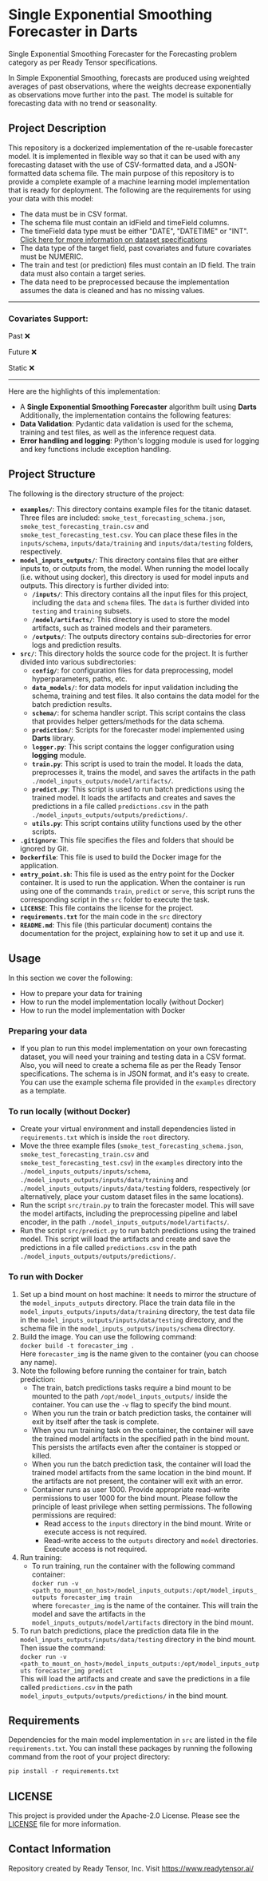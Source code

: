 # Single Exponential Smoothing Forecaster in Darts

Single Exponential Smoothing Forecaster for the Forecasting problem category as per Ready Tensor specifications.

In Simple Exponential Smoothing, forecasts are produced using weighted averages of past observations, where the weights decrease exponentially as observations move further into the past. The model is suitable for forecasting data with no trend or seasonality.

## Project Description

This repository is a dockerized implementation of the re-usable forecaster model. It is implemented in flexible way so that it can be used with any forecasting dataset with the use of CSV-formatted data, and a JSON-formatted data schema file. The main purpose of this repository is to provide a complete example of a machine learning model implementation that is ready for deployment.
The following are the requirements for using your data with this model:

- The data must be in CSV format.
- The schema file must contain an idField and timeField columns.
- The timeField data type must be either "DATE", "DATETIME" or "INT". [Click here for more information on dataset specifications](https://docs.readytensor.ai/category/forecasting)
- The data type of the target field, past covariates and future covariates must be NUMERIC.
- The train and test (or prediction) files must contain an ID field. The train data must also contain a target series.
- The data need to be preprocessed because the implementation assumes the data is cleaned and has no missing values.

---

### Covariates Support:

Past :x:

Future :x:

Static :x:

---

Here are the highlights of this implementation: <br/>

- A **Single Exponential Smoothing Forecaster** algorithm built using **Darts**
  Additionally, the implementation contains the following features:
- **Data Validation**: Pydantic data validation is used for the schema, training and test files, as well as the inference request data.
- **Error handling and logging**: Python's logging module is used for logging and key functions include exception handling.

## Project Structure

The following is the directory structure of the project:

- **`examples/`**: This directory contains example files for the titanic dataset. Three files are included: `smoke_test_forecasting_schema.json`, `smoke_test_forecasting_train.csv` and `smoke_test_forecasting_test.csv`. You can place these files in the `inputs/schema`, `inputs/data/training` and `inputs/data/testing` folders, respectively.
- **`model_inputs_outputs/`**: This directory contains files that are either inputs to, or outputs from, the model. When running the model locally (i.e. without using docker), this directory is used for model inputs and outputs. This directory is further divided into:
  - **`/inputs/`**: This directory contains all the input files for this project, including the `data` and `schema` files. The `data` is further divided into `testing` and `training` subsets.
  - **`/model/artifacts/`**: This directory is used to store the model artifacts, such as trained models and their parameters.
  - **`/outputs/`**: The outputs directory contains sub-directories for error logs and prediction results.
- **`src/`**: This directory holds the source code for the project. It is further divided into various subdirectories:
  - **`config/`**: for configuration files for data preprocessing, model hyperparameters, paths, etc.
  - **`data_models/`**: for data models for input validation including the schema, training and test files. It also contains the data model for the batch prediction results.
  - **`schema/`**: for schema handler script. This script contains the class that provides helper getters/methods for the data schema.
  - **`prediction/`**: Scripts for the forecaster model implemented using **Darts** library.
  - **`logger.py`**: This script contains the logger configuration using **logging** module.
  - **`train.py`**: This script is used to train the model. It loads the data, preprocesses it, trains the model, and saves the artifacts in the path `./model_inputs_outputs/model/artifacts/`.
  - **`predict.py`**: This script is used to run batch predictions using the trained model. It loads the artifacts and creates and saves the predictions in a file called `predictions.csv` in the path `./model_inputs_outputs/outputs/predictions/`.
  - **`utils.py`**: This script contains utility functions used by the other scripts.
- **`.gitignore`**: This file specifies the files and folders that should be ignored by Git.
- **`Dockerfile`**: This file is used to build the Docker image for the application.
- **`entry_point.sh`**: This file is used as the entry point for the Docker container. It is used to run the application. When the container is run using one of the commands `train`, `predict` or `serve`, this script runs the corresponding script in the `src` folder to execute the task.
- **`LICENSE`**: This file contains the license for the project.
- **`requirements.txt`** for the main code in the `src` directory
- **`README.md`**: This file (this particular document) contains the documentation for the project, explaining how to set it up and use it.

## Usage

In this section we cover the following:

- How to prepare your data for training
- How to run the model implementation locally (without Docker)
- How to run the model implementation with Docker

### Preparing your data

- If you plan to run this model implementation on your own forecasting dataset, you will need your training and testing data in a CSV format. Also, you will need to create a schema file as per the Ready Tensor specifications. The schema is in JSON format, and it's easy to create. You can use the example schema file provided in the `examples` directory as a template.

### To run locally (without Docker)

- Create your virtual environment and install dependencies listed in `requirements.txt` which is inside the `root` directory.
- Move the three example files (`smoke_test_forecasting_schema.json`, `smoke_test_forecasting_train.csv` and `smoke_test_forecasting_test.csv`) in the `examples` directory into the `./model_inputs_outputs/inputs/schema`, `./model_inputs_outputs/inputs/data/training` and `./model_inputs_outputs/inputs/data/testing` folders, respectively (or alternatively, place your custom dataset files in the same locations).
- Run the script `src/train.py` to train the forecaster model. This will save the model artifacts, including the preprocessing pipeline and label encoder, in the path `./model_inputs_outputs/model/artifacts/`.
- Run the script `src/predict.py` to run batch predictions using the trained model. This script will load the artifacts and create and save the predictions in a file called `predictions.csv` in the path `./model_inputs_outputs/outputs/predictions/`.

### To run with Docker

1. Set up a bind mount on host machine: It needs to mirror the structure of the `model_inputs_outputs` directory. Place the train data file in the `model_inputs_outputs/inputs/data/training` directory, the test data file in the `model_inputs_outputs/inputs/data/testing` directory, and the schema file in the `model_inputs_outputs/inputs/schema` directory.
2. Build the image. You can use the following command: <br/>
   `docker build -t forecaster_img .` <br/>
   Here `forecaster_img` is the name given to the container (you can choose any name).
3. Note the following before running the container for train, batch prediction:
   - The train, batch predictions tasks require a bind mount to be mounted to the path `/opt/model_inputs_outputs/` inside the container. You can use the `-v` flag to specify the bind mount.
   - When you run the train or batch prediction tasks, the container will exit by itself after the task is complete.
   - When you run training task on the container, the container will save the trained model artifacts in the specified path in the bind mount. This persists the artifacts even after the container is stopped or killed.
   - When you run the batch prediction task, the container will load the trained model artifacts from the same location in the bind mount. If the artifacts are not present, the container will exit with an error.
   - Container runs as user 1000. Provide appropriate read-write permissions to user 1000 for the bind mount. Please follow the principle of least privilege when setting permissions. The following permissions are required:
     - Read access to the `inputs` directory in the bind mount. Write or execute access is not required.
     - Read-write access to the `outputs` directory and `model` directories. Execute access is not required.
4. Run training:
   - To run training, run the container with the following command container: <br/>
     `docker run -v <path_to_mount_on_host>/model_inputs_outputs:/opt/model_inputs_outputs forecaster_img train` <br/>
     where `forecaster_img` is the name of the container. This will train the model and save the artifacts in the `model_inputs_outputs/model/artifacts` directory in the bind mount.
5. To run batch predictions, place the prediction data file in the `model_inputs_outputs/inputs/data/testing` directory in the bind mount. Then issue the command: <br/>
   `docker run -v <path_to_mount_on_host>/model_inputs_outputs:/opt/model_inputs_outputs forecaster_img predict` <br/>
   This will load the artifacts and create and save the predictions in a file called `predictions.csv` in the path `model_inputs_outputs/outputs/predictions/` in the bind mount.

## Requirements

Dependencies for the main model implementation in `src` are listed in the file `requirements.txt`.
You can install these packages by running the following command from the root of your project directory:

```python
pip install -r requirements.txt
```

## LICENSE

This project is provided under the Apache-2.0 License. Please see the [LICENSE](LICENSE) file for more information.

## Contact Information

Repository created by Ready Tensor, Inc. Visit https://www.readytensor.ai/
